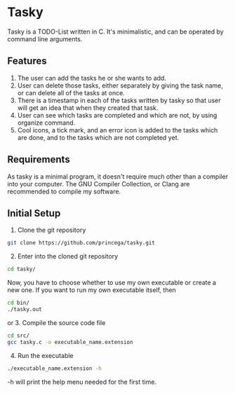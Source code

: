 # Tasky
Tasky is a TODO-List written in C. It's minimalistic, and can be operated by command line arguments.

## Features
1. The user can add the tasks he or she wants to add.
2. User can delete those tasks, either separately by giving the task name, or can
delete all of the tasks at once.
3. There is a timestamp in each of the tasks written by tasky so that user will get an idea that when
they created that task.
4. User can see which tasks are completed and which are not, by using organize command.
5. Cool icons, a tick mark, and an error icon is added to the tasks which are done, and to the tasks which
are not completed yet.

## Requirements
As tasky is a minimal program, it doesn't require much other than a compiler into your computer.
The GNU Compiler Collection, or Clang are recommended to compile my software.

## Initial Setup
1. Clone the git repository
```bash
git clone https://github.com/princega/tasky.git
```

2. Enter into the cloned git repository
```bash
cd tasky/
```

Now, you have to choose whether to use my own executable or create a new one.
If you want to run my own executable itself, then
```bash
cd bin/
./tasky.out
```
or
3. Compile the source code file
```bash
cd src/
gcc tasky.c -o executable_name.extension
```

4. Run the executable
```bash
./executable_name.extension -h
```
-h will print the help menu needed for the first time.





